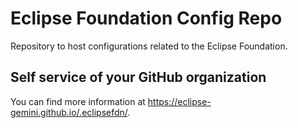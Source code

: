 # Eclipse Foundation Config Repo

Repository to host configurations related to the Eclipse Foundation.

## Self service of your GitHub organization

You can find more information at <https://eclipse-gemini.github.io/.eclipsefdn/>.
